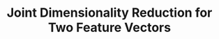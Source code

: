 ---
arxiv: 1602.04398
authors:
- firstname: Yanjun
  institute: UIUC
  lastname: Li
- firstname: Yoram
  institute: UIUC
  lastname: Bresler
layout: refuses
section: pre
title: Joint Dimensionality Reduction for Two Feature Vectors
---